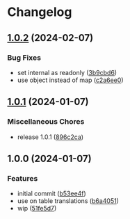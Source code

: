 # Changelog

## [1.0.2](https://github.com/StouderIO/adonis-translatable/compare/v1.0.1...v1.0.2) (2024-02-07)


### Bug Fixes

* set internal as readonly ([3b9cbd6](https://github.com/StouderIO/adonis-translatable/commit/3b9cbd6edcdc83d312cb39762e525d3435809f26))
* use object instead of map ([c2a6ee0](https://github.com/StouderIO/adonis-translatable/commit/c2a6ee0794e2ca6e801e79e2220ebfe1fe79725d))

## [1.0.1](https://github.com/StouderIO/adonis-translatable/compare/v1.0.0...v1.0.1) (2024-01-07)


### Miscellaneous Chores

* release 1.0.1 ([896c2ca](https://github.com/StouderIO/adonis-translatable/commit/896c2ca4239074ad962b04c15cd73c4841bc2955))

## 1.0.0 (2024-01-07)


### Features

* initial commit ([b53ee4f](https://github.com/StouderIO/adonis-translatable/commit/b53ee4ffb2f39b41d93f2fb5576c0d024d89e40a))
* use on table translations ([b6a4051](https://github.com/StouderIO/adonis-translatable/commit/b6a40512bde1db16816d0ddeae2e43f49a12798f))
* wip ([51fe5d7](https://github.com/StouderIO/adonis-translatable/commit/51fe5d776b0fb1a4f88bfa5e22f9d7982f852fe6))

